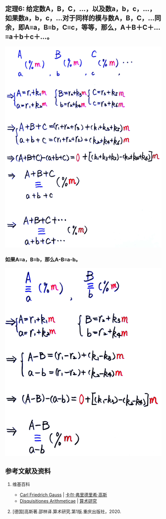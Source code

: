 ## 定理6: 给定数A，B，C，…，以及数a，b，c，…，如果数a，b，c，…对于同样的模与数A，B，C，…同余，即A≡a，B≡b，C≡c，等等，那么，A＋B＋C＋…≡a＋b＋c＋…。
![](/images/数论/高斯的算术研究中典型的推演实验/章1/定理6/6-1.jpg)
### 如果A≡a，B≡b，那么A-B≡a-b。
![](/images/数论/高斯的算术研究中典型的推演实验/章1/定理6/6-2.jpg)

## 参考文献及资料

1. 维基百科
	- [Carl Friedrich Gauss](https://en.wikipedia.org/wiki/Carl_Friedrich_Gauss) | [卡尔·弗里德里希·高斯](https://zh.wikipedia.org/wiki/%E5%8D%A1%E7%88%BE%C2%B7%E5%BC%97%E9%87%8C%E5%BE%B7%E9%87%8C%E5%B8%8C%C2%B7%E9%AB%98%E6%96%AF) 
	- [Disquisitiones Arithmeticae](https://en.wikipedia.org/wiki/Disquisitiones_Arithmeticae) | [算术研究](https://zh.wikipedia.org/wiki/算术研究) 

2. [德国]高斯著.邵林译.算术研究.第1版.重庆出版社，2020.




